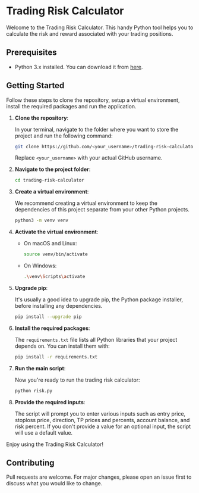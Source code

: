 # Trading Risk Calculator

Welcome to the Trading Risk Calculator. This handy Python tool helps you to calculate the risk and reward associated with your trading positions.

## Prerequisites

- Python 3.x installed. You can download it from [here](https://www.python.org/downloads/).

## Getting Started

Follow these steps to clone the repository, setup a virtual environment, install the required packages and run the application.

1. **Clone the repository**:

    In your terminal, navigate to the folder where you want to store the project and run the following command:
    ```bash
    git clone https://github.com/<your_username>/trading-risk-calculator.git
    ```
    Replace `<your_username>` with your actual GitHub username.

2. **Navigate to the project folder**:
    ```bash
    cd trading-risk-calculator
    ```

3. **Create a virtual environment**:

    We recommend creating a virtual environment to keep the dependencies of this project separate from your other Python projects.
    ```bash
    python3 -m venv venv
    ```

4. **Activate the virtual environment**:

    - On macOS and Linux:
        ```bash
        source venv/bin/activate
        ```
    - On Windows:
        ```bash
        .\venv\Scripts\activate
        ```

5. **Upgrade pip**:

    It's usually a good idea to upgrade pip, the Python package installer, before installing any dependencies.
    ```bash
    pip install --upgrade pip
    ```

6. **Install the required packages**:

    The `requirements.txt` file lists all Python libraries that your project depends on. You can install them with:
    ```bash
    pip install -r requirements.txt
    ```

7. **Run the main script**:

    Now you're ready to run the trading risk calculator:
    ```bash
    python risk.py
    ```

8. **Provide the required inputs**:

    The script will prompt you to enter various inputs such as entry price, stoploss price, direction, TP prices and percents, account balance, and risk percent. If you don't provide a value for an optional input, the script will use a default value.

Enjoy using the Trading Risk Calculator!

## Contributing

Pull requests are welcome. For major changes, please open an issue first to discuss what you would like to change.
